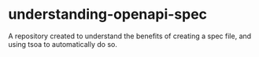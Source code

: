 # understanding-openapi-spec

A repository created to understand the benefits of creating a spec file, and using tsoa to automatically do so.
